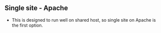 ## Single site - Apache
- This is designed to run well on shared host, so single site on Apache is the first option.
